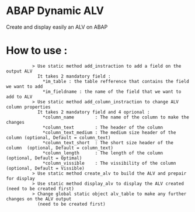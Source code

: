# ABAP Dynamic ALV
Create and display easily an ALV on ABAP

# How to use :
              > Use static method add_instraction to add a field on the output ALV
                It takes 2 mandatory field :
                  *im_table : the table refference that contains the field we want to add
                  *im_fieldname : the name of the field that we want to add to ALV
              > Use static method add_column_instraction to change ALV column properties
                It takes 2 mandatory field and 4 oprional :
                  *column_name        : The name of the column to make the changes
                  *column_text        : The header of the column
                  *column_text_medium : The medium size header of the column (optional, Default = column_text)
                  *column_text_short  : The short size header of the column  (optional, Default = column_text)
                  *column_length      : The length of the column             (optional, Default = Optimal)
                  *column_vissible    : The vissibility of the column        (optional, Default = Vissible)
              > Use static method create_alv to build the ALV and prepair for display
              > Use static method display_alv to display the ALV created (need to be created first)
              > Change global static object alv_table to make any further changes on the ALV output
                (need to be created first)
